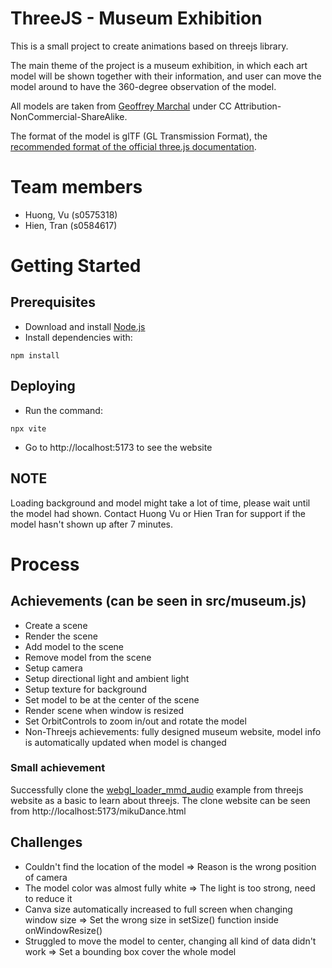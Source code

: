 # ThreeJS - Museum Exhibition

This is a small project to create animations based on threejs library.

The main theme of the project is a museum exhibition, in which each art model will be shown together with their information, and user can move the model around to have the 360-degree observation of the model.

All models are taken from [Geoffrey Marchal](https://sketchfab.com/geoffreymarchal) under CC Attribution-NonCommercial-ShareAlike.

The format of the model is glTF (GL Transmission Format), the [recommended format of the official three.js documentation](https://threejs.org/docs/#manual/en/introduction/Loading-3D-models).

# Team members

- Huong, Vu (s0575318)
- Hien, Tran (s0584617)

# Getting Started

## Prerequisites

- Download and install [Node.js](https://nodejs.org/en/download/)
- Install dependencies with:

`npm install`

## Deploying

- Run the command:

`npx vite`

- Go to http://localhost:5173 to see the website

## NOTE

Loading background and model might take a lot of time, please wait until the model had shown. Contact Huong Vu or Hien Tran for support if the model hasn't shown up after 7 minutes.

# Process

## Achievements (can be seen in src/museum.js)

- Create a scene
- Render the scene
- Add model to the scene
- Remove model from the scene
- Setup camera
- Setup directional light and ambient light
- Setup texture for background
- Set model to be at the center of the scene
- Render scene when window is resized
- Set OrbitControls to zoom in/out and rotate the model
- Non-Threejs achievements: fully designed museum website, model info is automatically updated when model is changed

### Small achievement

Successfully clone the [webgl_loader_mmd_audio](https://threejs.org/examples/?q=mmd#webgl_loader_mmd_audio) example from threejs website as a basic to learn about threejs. The clone website can be seen from http://localhost:5173/mikuDance.html

## Challenges

- Couldn't find the location of the model => Reason is the wrong position of camera
- The model color was almost fully white => The light is too strong, need to reduce it
- Canva size automatically increased to full screen when changing window size => Set the wrong size in setSize() function inside onWindowResize()
- Struggled to move the model to center, changing all kind of data didn't work => Set a bounding box cover the whole model
